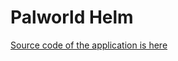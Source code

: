 # Palworld Helm

[Source code of the application is here](https://github.com/caleb-devops/palworld-helm)
